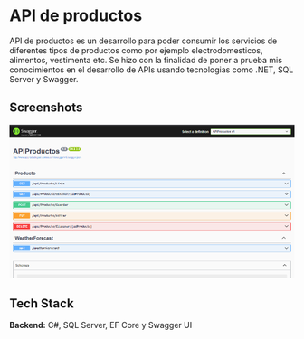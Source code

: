 
# API de productos

API de productos es un desarrollo para poder consumir los servicios de diferentes tipos de productos como por ejemplo electrodomesticos, alimentos, vestimenta etc. Se hizo con la finalidad de poner a prueba mis conocimientos en el desarrollo de APIs usando tecnologias como .NET, SQL Server y Swagger. 

## Screenshots


![App Screenshot](APIProductos/img/api.PNG)



## Tech Stack

**Backend:** C#, SQL Server, EF Core y Swagger UI

